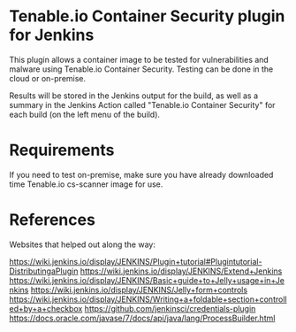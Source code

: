 # Tenable.io Container Security plugin for Jenkins

This plugin allows a container image to be tested for vulnerabilities and malware using Tenable.io Container Security.
Testing can be done in the cloud or on-premise.

Results will be stored in the Jenkins output for the build, as well as a summary in the Jenkins Action called 
"Tenable.io Container Security" for each build (on the left menu of the build). 

# Requirements
If you need to test on-premise, make sure you have already downloaded time Tenable.io cs-scanner image for use.


# References

Websites that helped out along the way:

https://wiki.jenkins.io/display/JENKINS/Plugin+tutorial#Plugintutorial-DistributingaPlugin
https://wiki.jenkins.io/display/JENKINS/Extend+Jenkins
https://wiki.jenkins.io/display/JENKINS/Basic+guide+to+Jelly+usage+in+Jenkins
https://wiki.jenkins.io/display/JENKINS/Jelly+form+controls
https://wiki.jenkins.io/display/JENKINS/Writing+a+foldable+section+controlled+by+a+checkbox
https://github.com/jenkinsci/credentials-plugin
https://docs.oracle.com/javase/7/docs/api/java/lang/ProcessBuilder.html
